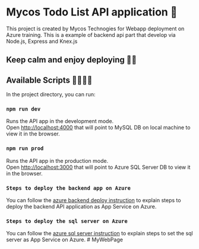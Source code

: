 # Mycos Todo List API application 🚀

This project is created by Mycos Technogies for Webapp deployment on Azure training. This is a example of backend api part that develop via Node.js, Express and Knex.js

## Keep calm and enjoy deploying 🎅🏻

## Available Scripts 👨‍💻👩‍💻

In the project directory, you can run:

### `npm run dev` 

Runs the API app in the development mode.\
Open [http://localhost:4000](http://localhost:4000) that will point to MySQL DB on local machine to view it in the browser.

### `npm run prod`

Runs the API app in the production mode.\
Open [http://localhost:3000](http://localhost:4000) that will point to Azure SQL Server DB to view it in the browser.

### `Steps to deploy the backend app on Azure`
You can follow the [azure backend deploy instruction](https://docs.google.com/document/d/1a5RdVKFSj9cgmMg_WrEzDe_FfwsjhnDv/edit) to explain steps to deploy the backend API application as App Service on Azure.

### `Steps to deploy the sql server on Azure`
You can follow the [azure sql server instruction](https://docs.google.com/document/d/1dPTVKiUjSyi5R30ZfMZq-Y-m9ydFfZdW/edit) to explain steps to set the sql server as App Service on Azure.
#   M y W e b P a g e  
 